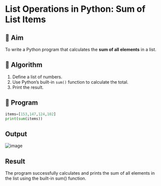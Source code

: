 # List Operations in Python: Sum of List Items

## 🎯 Aim
To write a Python program that calculates the **sum of all elements** in a list.

## 🧠 Algorithm
1. Define a list of numbers.
2. Use Python’s built-in `sum()` function to calculate the total.
3. Print the result.

## 🧾 Program

```python
items=[153,147,124,102]
print(sum(items))
```

## Output
![image](https://github.com/user-attachments/assets/f6d3b032-5960-4df0-812a-39ad1f6d062e)

## Result
The program successfully calculates and prints the sum of all elements in the list using the built-in sum() function.

